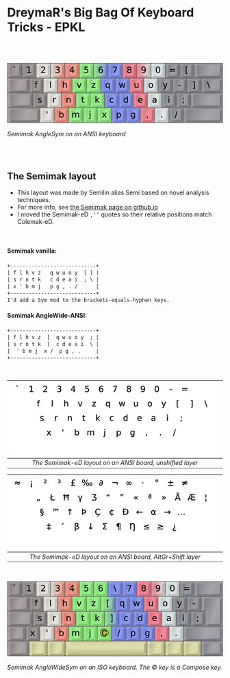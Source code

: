 DreymaR's Big Bag Of Keyboard Tricks - EPKL
===========================================
<br><br>

![Semimak AngleSym-ANSI help image](./Semimak_ANS-AS_EPKL.png)

_Semimak AngleSym on an ANSI keyboard_

<br><br>

The Semimak layout
------------------
- This layout was made by Semilin alias Semi based on novel analysis techniques.
- For more info, see [the Semimak page on github.io][SemGit]
- I moved the Semimak-eD `‚‘’` quotes so their relative positions match Colemak-eD.
<br>

#### Semimak vanilla:
```
+----------------------------+
| f l h v z   q w u o y  [ ] |
| s r n t k   c d e a i  ; \ |
| x ' b m j   p g , . /      |
+----------------------------+
I'd add a Sym mod to the brackets-equals-hyphen keys.
```

#### Semimak AngleWide-ANSI:
```
+----------------------------+
| f l h v z  [  q w u o y  ; |
| s r n t k  ]  c d e a i  \ |
|  ' b m j  x /  p g , .     |
+----------------------------+
```

<br>

|![EPKL help image for Semimak-eD on an ANSI board, unshifted layer](./Sem-eD_ANS/state0.png)|
|   :---:   |
|_The Semimak-eD layout on an ANSI board, unshifted layer_|

|![EPKL help image for Semimak-eD on an ANSI board, AltGr+Shift layer](./Sem-eD_ANS/state7.png)|
|   :---:   |
|_The Semimak-eD layout on an ANSI board, AltGr+Shift layer_|

<br>

![Semimak AngleWideSym-ISO help image](./Semimak_ISO-AWS_EPKL.png)

_Semimak AngleWideSym on an ISO keyboard. The © key is a Compose key._


[SemGit]: https://semilin.github.io/semimak/ (Semimak on GitHub.io)
